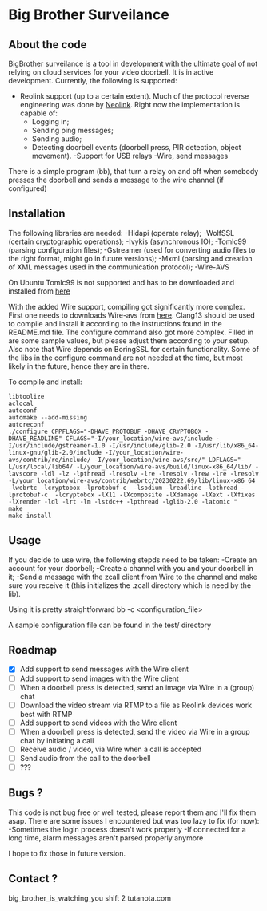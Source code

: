 # Big Brother Surveilance
## About the code
BigBrother surveilance is a tool in development with the ultimate goal of not relying on cloud services for your video doorbell. It is in active development. Currently, the following is supported:
- Reolink support (up to a certain extent). Much of the protocol reverse engineering was done by [Neolink](https://github.com/thirtythreeforty/neolink). Right now the implementation is capable of:
  - Logging in;
  - Sending ping messages;
  - Sending audio;
  - Detecting doorbell events (doorbell press, PIR detection, object movement).
 -Support for USB relays
 -Wire, send messages

There is a simple program (bb), that turn a relay on and off when somebody presses the doorbell and sends a message to the wire channel (if configured)

## Installation
The following libraries are needed:
-Hidapi (operate relay);
-WolfSSL (certain cryptographic operations);
-Ivykis (asynchronous IO);
-Tomlc99 (parsing configuration files);
-Gstreamer (used for converting audio files to the right format, might go in future versions);
-Mxml (parsing and creation of XML messages used in the communication protocol);
-Wire-AVS

On Ubuntu Tomlc99 is not supported and has to be downloaded and installed from [here](https://github.com/cktan/tomlc99)

With the added Wire support, compiling got significantly more complex. First one needs to downloads Wire-avs from [here](https://github.com/wireapp/wire-avs). Clang13 should be used to compile and install it according to the instructions found in the README.md file. The configure command also got more complex. Filled in are some sample values, but please adjust them according to your setup. Also note that Wire depends on BoringSSL for certain functionality. Some of the libs in the configure command are not needed at the time, but most likely in the future, hence they are in there. 

To compile and install:
```
libtoolize
aclocal
autoconf
automake --add-missing
autoreconf
./configure CPPFLAGS="-DHAVE_PROTOBUF -DHAVE_CRYPTOBOX -DHAVE_READLINE" CFLAGS="-I/your_location/wire-avs/include -I/usr/include/gstreamer-1.0 -I/usr/include/glib-2.0 -I/usr/lib/x86_64-linux-gnu/glib-2.0/include -I/your_location/wire-avs/contrib/re/include/ -I/your_location/wire-avs/src/" LDFLAGS="-L/usr/local/lib64/ -L/your_location/wire-avs/build/linux-x86_64/lib/ -lavscore -ldl -lz -lpthread -lresolv -lre -lresolv -lrew -lre -lresolv -L/your_location/wire-avs/contrib/webrtc/20230222.69/lib/linux-x86_64 -lwebrtc -lcryptobox -lprotobuf-c  -lsodium -lreadline -lpthread -lprotobuf-c  -lcryptobox -lX11 -lXcomposite -lXdamage -lXext -lXfixes -lXrender -ldl -lrt -lm -lstdc++ -lpthread -lglib-2.0 -latomic "
make
make install
```

## Usage
If you decide to use wire, the following stepds need to be taken:
-Create an account for your doorbell;
-Create a channel with you and your doorbell in it;
-Send a message with the zcall client from Wire to the channel and make sure you receive it (this initializes the .zcall directory which is need by the lib).

Using it is pretty straightforward
bb -c <configuration_file> 

A sample configuration file can be found in the test/ directory

## Roadmap
- [x] Add support to send messages with the Wire client
- [ ] Add support to send images with the Wire client
- [ ] When a doorbell press is detected, send an image via Wire in a (group) chat
- [ ] Download the video stream via RTMP to a file as Reolink devices work best with RTMP
- [ ] Add support to send videos with the Wire client
- [ ] When a doorbell press is detected, send the video via Wire in a group chat by initiating a call
- [ ] Receive audio / video, via Wire when a call is accepted
- [ ] Send audio from the call to the doorbell
- [ ] ???

## Bugs ?
This code is not bug free or well tested, please report them and I'll fix them asap. 
There are some issues I encountered but was too lazy to fix (for now):
-Sometimes the login process doesn't work properly
-If connected for a long time, alarm messages aren't parsed properly anymore

I hope to fix those in future version.  

## Contact ?
big_brother_is_watching_you shift 2 tutanota.com

